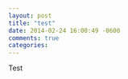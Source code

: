 ```yaml
---
layout: post
title: "test"
date: 2014-02-24 16:00:49 -0600
comments: true
categories:
---
```



Test
